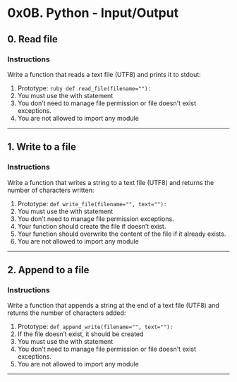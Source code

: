 # 0x0B. Python - Input/Output
## 0. Read file
### Instructions
Write a function that reads a text file (UTF8) and prints it to stdout:

1. Prototype: `ruby def read_file(filename=""):`
2. You must use the with statement
3. You don’t need to manage file permission or file doesn't exist exceptions.
4. You are not allowed to import any module
<hr>

## 1. Write to a file
### Instructions
Write a function that writes a string to a text file (UTF8) and returns the number of characters written:

1. Prototype: ``def write_file(filename="", text=""):``
2. You must use the with statement
3. You don’t need to manage file permission exceptions.
4. Your function should create the file if doesn’t exist.
5. Your function should overwrite the content of the file if it already exists.
6. You are not allowed to import any module
<hr>

## 2. Append to a file
### Instructions
Write a function that appends a string at the end of a text file (UTF8) and returns the number of characters added:

1. Prototype: `def append_write(filename="", text=""):`
2. If the file doesn’t exist, it should be created
3. You must use the with statement
4. You don’t need to manage file permission or file doesn't exist exceptions.
5. You are not allowed to import any module
<hr>


